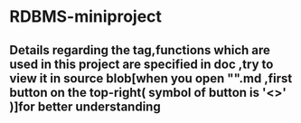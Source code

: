 # RDBMS-miniproject
## Details regarding the tag,functions which are  used in this project are specified in doc ,try to view it in source blob[when you open "".md ,first button on the top-right( symbol of button is '<>' )]for better understanding
